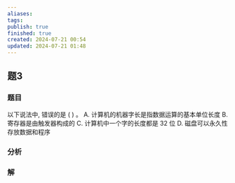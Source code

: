 ```yaml
---
aliases: 
tags: 
publish: true
finished: true
created: 2024-07-21 00:54
updated: 2024-07-21 01:48
---
```

## 题3
### 题目
以下说法中, 错误的是 ( ) 。
A. 计算机的机器字长是指数据运算的基本单位长度
B. 寄存器是由触发器构成的
C. 计算机中一个字的长度都是 32 位
D. 磁盘可以永久性存放数据和程序
### 分析

### 解